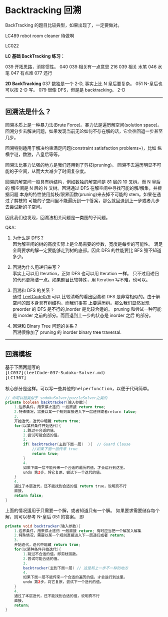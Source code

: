 # Backtracking 回溯

BackTracking 的题目比较典型，如果出现了，一定要做对。

LC489 robot room cleaner 待做啊

LC022

**LC 基础 BackTracking 练习：**

039 开拓思路，消除惯性。
040 039 相关有一点意思
216 039 相关 水笔
046 水笔
047 有点难
077 还行

**2D BackTracking**
037 数独是一个 2-D, 事实上比 N 皇后要复杂。
051 N-皇后也可以按 2-D 写。
079 很像 DFS，但是是 backtracking。 2-D

---

## 回溯法是什么？

回溯本质上是一种暴力法(Brute Force)。暴力法是遍历解空间(solution space)。
回溯分步去解决问题，如果发现当前无论如何不存在解的话，它会往回退一步甚至几步。

回溯特别适用于解决约束满足问题(constraint satisfaction problems+)，比如
纵横字谜，数独，八皇后等等。

回溯法比暴力法强的地方是我们还用到了剪枝(pruning)。
回溯不去遍历明显不可能的子空间，从而大大减少了时间复杂度。

回溯的解空间一般具有树结构，例如数独的解空间是 81 层的 10 叉树。而 N 皇后的
解空间是 N 层的 N 叉树。回溯通过 DFS 在解空间中寻找可能的解/解集，并根据问题
本身的特性使用剪枝/限界函数(pruning)来去掉不可能的 stem。如果在通过了剪枝的
可能的子空间里不能遍历到一个答案，那么就回退到上一步或者几步去尝试新的子空间。

因此我们也发现，回溯法相关问题是一类图的子问题。

Q&A:

1. 为什么是 DFS？<br>
   因为解空间的树的高度实际上是全局需要的步数，宽度是每步的可能性。
   满足全局要求的解一定要能够走到树的底部。因此 DFS 的性能要比 BFS 强不知道多少。

2. 回溯为什么用递归来写？<br>
   事实上可以用 Iteration，正如 DFS 也可以用 Iteration 一样。
   只不过用递归的代码更简洁一点。如果题目比较特殊，用 Iteration 写不难，也可以。

3. 回溯和 DFS 的关系？<br>
   通过 [LeetCode079](leetCode-079-Word-Search.md) 可以
   比较清晰的看出回溯和 DFS 是非常相似的。由于解空间的图本身具有树结构，而我们事实
   上要遍历树。那么我们显然发现 preorder 的 DFS 是不行的,inorder 是比较合适的。
   pruning 和尝试一种可能是 inorder 之前的部分。而回退到上一步的状态是 inorder 之后
   的部分。

4. 回溯和 Binary Tree 问题的关系？<br>
   回溯很像加了 pruning 的 inorder binary tree traversal.

---

<div style="page-break-after: always; break-after: page;"></div>

## 回溯模板

<pre>
基于下面两题写的
[LC037](leetCode-037-Sudoku-Solver.md)
[LC1307]

核心部分是这样。可以写一些其他的helperfunction，以便于代码简单。
</pre>

```java
// 命可以起类似于 sodokuSolver/puzzleSolver之类的
private boolean backtracker(输入参数){
    1.边界条件，用来停止递归 一般直接 return true;
    2.特殊情况，需要以某一个规则直接进入下一层递归或者return false;
    3.
    开始迭代，迭代中暗藏 return true;
    for(以某种条件开始迭代){
        1.跳过不合适的值。
        2.尝试可能合适的值。
        3.
        if( backtracker(去到下面一层)  ){  // Guard Clause
            //如果下面一层传来 true
            return true;
        }
        4.
        如果下面一层不能传来一个合适的遍历的值，才会运行到这里。
        undo 第2步，将它复原，尝试下一个迭代的值。
    }
    4.
    通过了本层迭代，还不能找到合适的值 return true，说明真不行
    直接，
    return false;
}

```

上面的情况适用于只需要一个解，或者知道只有一个解。
如果要求需要储存每个解，则可以参考 N-皇后 051 的答案。
即

```java
private void backtracker(输入参数){
    1.边界条件，用来停止递归 一般直接 return; 有时应当把一个解加入解集
    2.特殊情况，需要以某一个规则直接进入下一层递归或者 return;
    3.
    开始迭代，迭代中暗藏 return true;
    for(以某种条件开始迭代){
        1.跳过不合适的值。即剪枝函数。
        2.尝试可能合适的值。
        3.
        backtracker(去到下面一层) // 这是和上一步不一样的地方
        4.
        如果下面一层不能传来一个合适的遍历的值，才会运行到这里。
        undo 第2步，将它复原，尝试下一个迭代的值。
    }
    4.
    通过了本层迭代，还不能找到合适的值，说明真不行
    直接，
    return;
}
```
